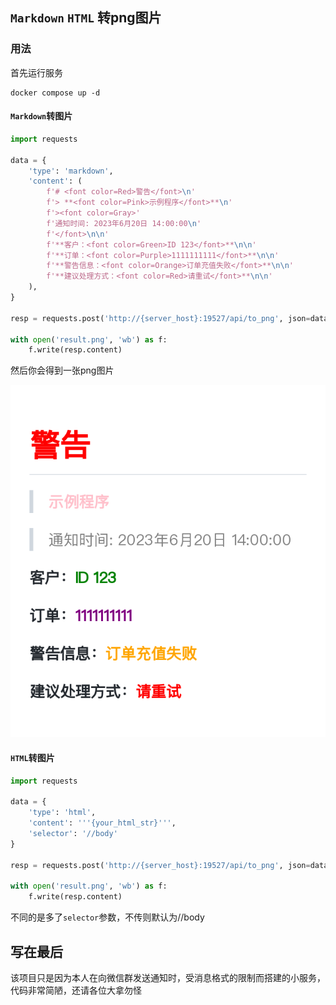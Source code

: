 <!--
 * @Author: Abel
 * @Date: 2023-06-20 14:43:34
 * @LastEditTime: 2023-10-18 16:38:25
-->
## ``Markdown`` ``HTML`` 转png图片

### 用法

首先运行服务

```shell
docker compose up -d
```

#### ``Markdown``转图片

```python
import requests

data = {
    'type': 'markdown',
    'content': (
        f'# <font color=Red>警告</font>\n'
        f'> **<font color=Pink>示例程序</font>**\n'
        f'><font color=Gray>'
        f'通知时间: 2023年6月20日 14:00:00\n'
        f'</font>\n\n'
        f'**客户：<font color=Green>ID 123</font>**\n\n'
        f'**订单：<font color=Purple>1111111111</font>**\n\n'
        f'**警告信息：<font color=Orange>订单充值失败</font>**\n\n'
        f'**建议处理方式：<font color=Red>请重试</font>**\n\n'
    ),
}

resp = requests.post('http://{server_host}:19527/api/to_png', json=data)

with open('result.png', 'wb') as f:
    f.write(resp.content)
```

然后你会得到一张png图片

![result.png](docs/result.png)

#### ``HTML``转图片

```python
import requests

data = {
    'type': 'html',
    'content': '''{your_html_str}''',
    'selector': '//body'
}

resp = requests.post('http://{server_host}:19527/api/to_png', json=data)

with open('result.png', 'wb') as f:
    f.write(resp.content)
```

不同的是多了``selector``参数，不传则默认为//body

## 写在最后

该项目只是因为本人在向微信群发送通知时，受消息格式的限制而搭建的小服务，代码非常简陋，还请各位大拿勿怪
